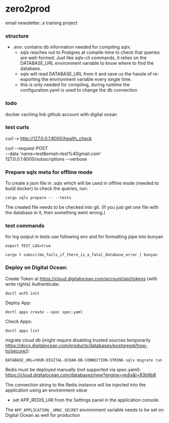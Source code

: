 # zero2prod

email newsletter: a training project

### structure

* .env:  contains db information needed for compiling sqlx:
    * sqlx reaches out to Postgres at compile-time to check that queries are well-formed. Just like sqlx-cli commands,
      it relies on the DATABASE_URL environment variable to know where to find the database.
    * sqlx will read DATABASE_URL from it and save us the hassle of re-exporting the environment variable every single
      time.
    * this is only needed for compiling, during runtime the configuration.yaml is used to change the db connection

### todo

docker caching
link github account with digital ocean

### test curls

curl -v http://127.0.0.1:8000/health_check

curl --request POST \
--data 'name=test&email=test%40gmail.com' \
127.0.0.1:8000/subscriptions --verbose

### Prepare sqlx meta for offline mode

To create a json file in .sqlx which will be used in offline mode (needed to build docker) to check the queries, run:

    cargo sqlx prepare -- --tests

The created file needs to be checked into git. (If you just get one file with the database in it, then something went
wrong.)

### test commands

for log output in tests use following env and for formatting pipe into bunyan

    export TEST_LOG=true

    cargo t subscribe_fails_if_there_is_a_fatal_database_error | bunyan

### Deploy on Digital Ocean:

Create Token at https://cloud.digitalocean.com/account/api/tokens (with write rights)
Authenticate:

    doctl auth init 

Deploy App:

    doctl apps create --spec spec.yaml 

Check Apps:

    doctl apps list 

migrate cloud db (might require disabling trusted sources
temporarily https://docs.digitalocean.com/products/databases/postgresql/how-to/secure/):

    DATABASE_URL=YOUR-DIGITAL-OCEAN-DB-CONNECTION-STRING sqlx migrate run

Redis must be deployed manually (not supported via spec.yaml):
https://cloud.digitalocean.com/databases/new?engine=redis&i=83b9b8


The connection string to the Redis instance will be injected into the application using an environment value
- set APP_REDIS_URI from the Settings panel in the application console.


The `APP_APPLICATION__HMAC_SECRET` environment variable needs to be set on Digital Ocean as well for production

